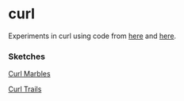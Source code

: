 # curl

Experiments in curl using code from [here](https://al-ro.github.io/projects/curl/) and [here](https://al-ro.github.io/projects/embers/).

### Sketches

[Curl Marbles](https://gkjohnson.github.io/three-sketches/curl/marble.html)

[Curl Trails](https://gkjohnson.github.io/three-sketches/curl/trails.html)

